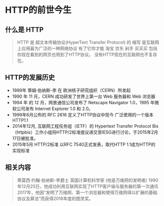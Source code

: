 # HTTP的前世今生

## 什么是 HTTP

> HTTP 是 超文本传输协议(HyperText Transfer Protocol) 的 缩写
> 是互联网上应用最为广泛的一种网络协议
> 有了它你才能 淘宝 京东 剁手 买买买
> 包括你现在看到的网页也用到了HTTP协议。
> 没有HTTP现在的互联网也不复存在。

## HTTP的发展历史

- 1989年 蒂姆·伯纳斯-李 在 欧洲核子研究组织（CERN）所发起
- 1990 年 11 月，CERN 成功研发了世界上第一台 Web 服务器和 Web 浏览器
- 1994 年 的 12 月，网景通信公司发布了 Netscape Navigator 1.0，1995 年微软公司发布 Internet Explorer 1.0 和 2.0。
- 1999年6月公布的 RFC 2616 定义了HTTP协议中现今 广泛使用的一个版本 HTTP1.1
- 2014年12月, 互联网工程任务组（IETF）的 Hypertext Transfer Protocol Bis（httpbis）工作小组将HTTP/2标准提议递交至IESG进行讨论，于2015年2月17日被批准。
- 2015年5月 HTTP/2标准 以RFC 7540正式发表，取代HTTP 1.1成为HTTP的实现标准

## 相关内容

> 蒂莫西·约翰·伯纳斯-李爵士 英国计算机科学家 (他是万维网的发明者)
> 1990年12月25日，他成功利用互联网实现了HTTP客户端与服务器的第一次通讯
> 2017年，他因“发明了万维网、第一个浏览器和使得万维网得以扩展的基础协议及算法”而获得2016年度的图灵奖。
